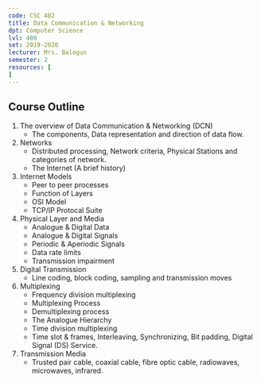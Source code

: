 ```yaml
---
code: CSC 402
title: Data Communication & Networking
dpt: Computer Science
lvl: 400
set: 2019-2020
lecturer: Mrs. Balogun
semester: 2
resources: [
]
---
```


## Course Outline

1. The overview of Data Communication & Networking (DCN)
   - The components, Data representation and direction of data flow.
2. Networks
   - Distributed processing, Network criteria, Physical Stations and categories of network.
   - The Internet (A brief history)
3. Internet Models
   - Peer to peer processes
   - Function of Layers
   - OSI Model
   - TCP/IP Protocal Suite
4. Physical Layer and Media
   - Analogue & Digital Data
   - Analogue & Digital Signals
   - Periodic & Aperiodic Signals
   - Data rate limits
   - Transmission impairment
5. Digital Transmission
   - Line coding, block coding, sampling and transmission moves
6. Multiplexing
   - Frequency division multiplexing
   - Multiplexing Process
   - Demultiplexing process
   - The Analogue Hierarchy
   - Time division multiplexing
   - Time slot & frames, Interleaving, Synchronizing, Bit padding, Digital Signal (DS) Service.
7. Transmission Media
   - Trusted pair cable, coaxial cable, fibre optic cable, radiowaves, microwaves, infrared.
